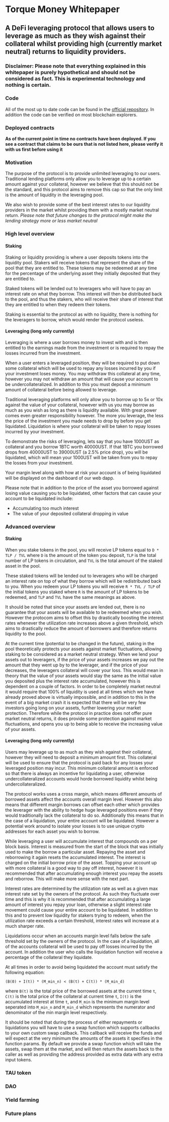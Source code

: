 # Torque Money Whitepaper

## A DeFi leveraging protocol that allows users to leverage as much as they wish against their collateral whilst providing high (currently market neutral) returns to liquidity providers.

### Disclaimer: Please note that everything explained in this whitepaper is purely hypothetical and should not be considered as fact. This is experimental technology and nothing is certain.

### Code

All of the most up to date code can be found in the [official repository](https://github.com/Torque-Money/Torque-Protocol). In addition the code can be verified on most blockchain explorers.

### Deployed contracts

**As of the current point in time no contracts have been deployed. If you see a contract that claims to be ours that is not listed here, please verify it with us first before using it**

### Motivation

The purpose of the protocol is to provide unlimited leveraging to our users. Traditional lending platforms only allow you to leverage up to a certain amount against your collateral, however we believe that this should not be the standard, and this protocol aims to remove this cap so that the only limit is the amount of liquidity in the leveraging pool.

We also wish to provide some of the best interest rates to our liquidity providers in the market whilst providing them with a mostly market neutral return. _Please note that future changes to the protocol might make the lending strategy more or less market neutral_

### High level overview

#### Staking

Staking or liquidity providing is where a user deposits tokens into the liquidity pool. Stakers will receive tokens that represent the share of the pool that they are entitled to. These tokens may be redeemed at any time for the percentage of the underlying asset they initially deposited that they are entitled to.

Staked tokens will be lended out to leveragers who will have to pay an interest rate on what they borrow. This interest will then be distributed back to the pool, and thus the stakers, who will receive their share of interest that they are entitled to when they redeem their tokens.

Staking is essential to the protocol as with no liquidity, there is nothing for the leveragers to borrow, which would render the protocol useless.

#### Leveraging (long only currently)

Leveraging is where a user borrows money to invest with and is then entitled to the earnings made from the investment or is required to repay the losses incurred from the investment.

When a user enters a leveraged position, they will be required to put down some collateral which will be used to repay any losses incurred by you if your investment loses money. You may withdraw this collateral at any time, however you may not withdraw an amount that will cause your account to be undercollateralized. In addition to this you must deposit a minimum amount of collateral before being allowed to leverage.

Traditional leveraging platforms will only allow you to borrow up to 5x or 10x against the value of your collateral, however with us you may borrow as much as you wish as long as there is liquidity available. With great power comes even greater responsibility however. The more you leverage, the less the price of the investment you made needs to drop by before you get liquidated. Liquidation is where your collateral will be taken to repay losses incurred by your investment.

To demonstrate the risks of leveraging, lets say that you have 1000UST as collateral and you borrow 1BTC worth 40000UST. If that 1BTC you borrowed drops from 40000UST to 39000UST (a 2.5% price drop), you will be liquidated, which will mean your 1000UST will be taken from you to repay the losses from your investment.

Your margin level along with how at risk your account is of being liquidated will be displayed on the dashboard of our web dapp.

Please note that in addition to the price of the asset you borrowed against losing value causing you to be liquidated, other factors that can cause your account to be liquidated include:

- Accumulating too much interest
- The value of your deposited collateral dropping in value

### Advanced overview

#### Staking

When you stake tokens in the pool, you will receive LP tokens equal to `D * TLP / TVL` where `D` is the amount of the token you deposit, `TLP` is the total number of LP tokens in circulation, and `TVL` is the total amount of the staked asset in the pool.

These staked tokens will be lended out to leveragers who will be charged an interest rate on top of what they borrow which will be redistributed back to you. When you redeem your LP tokens you will receive `R * TVL / TLP` of the initial tokens you staked where `R` is the amount of LP tokens to be redeemed, and `TLP` and `TVL` have the same meanings as above.

It should be noted that since your assets are lended out, there is no guarantee that your assets will be available to be redeemed when you wish. However the protocom aims to offset this by drastically boosting the interest rates whenever the utilization rate increases above a given threshold, which aims to drastically reduce the amount of borrowers and therefore returns liquidity to the pool.

At the current time (potential to be changed in the future), staking in the pool theoretically protects your assets against market fluctuations, allowing staking to be considered as a market neutral strategy. When we lend your assets out to leveragers, if the price of your assets increases we pay out the amount that they went up by to the leverager, and if the price of your decreases, the leveragers collateral will cover your loss. This would mean in theory that the value of your assets would stay the same as the initial value you deposited plus the interest rate accumulated, however this is dependent on a couple of factors. In order to be completely market neutral it would require that 100% of liquidity is used at all times which we have already proved above is virtually impossible, and in addition to this in the event of a big market crash it is expected that there will be very few investors going long on your assets, further lowering your market protection. Therefore while the protocol in practice does not offer pure market neutral returns, it does provide some protection against market fluctuations, and opens you up to being able to receive the increasing value of your assets.

#### Leveraging (long only currently)

Users may leverage up to as much as they wish against their collateral, however they will need to deposit a minimum amount first. This collateral will be used to ensure that the protocol is paid back for any losses your leveraged position may incur. This minimum collateral amount is enforced so that there is always an incentive for liquidating a user, otherwise undercollateralized accounts would horde borrowed liquidity whilst being undercollateralized.

The protocol works uses a cross margin, which means different amounts of borrowed assets affect the accounts overall margin level. However this also means that different margin borrows can offset each other which provides the leverager with the ability to hedge huge leveraged positions even if they would traditionally lack the collateral to do so. Additionally this means that in the case of a liquidation, your entire account will be liquidated. However a potential work around to isolate your losses is to use unique crypto addresses for each asset you wish to borrow.

While leveraging a user will accumulate interest that compounds on a per block basis. Interest is measured from the start of the block that was initially used to make the borrow a particular asset. Repaying the asset and reborrowing it again resets the accumulated interest. The interest is charged on the initial borrow price of the asset. Topping your account up with more collateral is a good way to pay off interest, however it is recommended that after accumulating enough interest you repay the assets and reborrow. This will make more sense with the next part.

Interest rates are determined by the utilization rate as well as a given max interest rate set by the owners of the protocol. As such they fluctuate over time and this is why it is recommended that after accumulating a large amount of interest you repay your loan, otherwise a slight interest rate movement could cause your entire account to be liquidated. In addition to this and to prevent low liquidity for stakers trying to redeem, when the utilization rate exceeds a certain threshold, interest rates will increase at a much sharper rate.

Liquidations occur when an accounts margin level falls below the safe threshold set by the owners of the protocol. In the case of a liquidation, all of the accounts collateral will be used to pay off losses incurred by the account. In addition the user who calls the liquidation function will receive a percentage of the collateral they liquidate.

At all times in order to avoid being liquidated the account must satisfy the following equation:

`(B(0) + I(t)) * (M_min_n) < (B(t) + C(t)) * (M_min_d)`

where `B(t)` is the total price of the borrowed assets at the current time `t`, `C(t)` is the total price of the collateral at current time `t`, `I(t)` is the accumulated interest at time `t`, and `M_min` is the minimum margin level seperated into `M_min_n` and `M_min_d` which represents the numerator and denominator of the min margin level respectively.

It should be noted that during the process of either repayments or liquidations you will have to use a swap function which supports callbacks to your own custom swap callback. This callback will receive the funds and will expect at the very minimum the amounts of the assets it specifies in the function params. By default we provide a swap function which will take the assets, swap them at the market, and will then return the assets back to the caller as well as providing the address provided as extra data with any extra input tokens.

### TAU token

### DAO

### Yield farming

### Future plans
